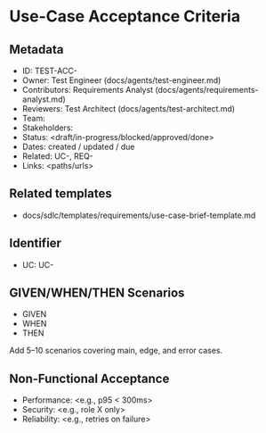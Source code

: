 # Use-Case Acceptance Criteria

## Metadata
- ID: TEST-ACC-<id>
- Owner: Test Engineer (docs/agents/test-engineer.md)
- Contributors: Requirements Analyst (docs/agents/requirements-analyst.md)
- Reviewers: Test Architect (docs/agents/test-architect.md)
- Team: <team>
- Stakeholders: <list>
- Status: <draft/in-progress/blocked/approved/done>
- Dates: created <YYYY-MM-DD> / updated <YYYY-MM-DD> / due <YYYY-MM-DD>
- Related: UC-<id>, REQ-<id>
- Links: <paths/urls>

## Related templates
- docs/sdlc/templates/requirements/use-case-brief-template.md

## Identifier
- UC: UC-<num>

## GIVEN/WHEN/THEN Scenarios
- GIVEN <precondition>
- WHEN <action>
- THEN <observable outcome>

Add 5–10 scenarios covering main, edge, and error cases.

## Non-Functional Acceptance
- Performance: <e.g., p95 < 300ms>
- Security: <e.g., role X only>
- Reliability: <e.g., retries on failure>
